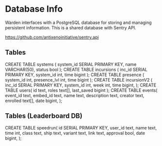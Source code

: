 # Database Info

Warden interfaces with a PostgreSQL database for storing and managing persistent information. This is a shared database with Sentry API.

https://github.com/antixenoinitiative/sentry.api

## Tables

CREATE TABLE systems (
    system_id       SERIAL PRIMARY KEY,
    name            VARCHAR(50),
    status          bool
);
CREATE TABLE incursions (
    inc_id          SERIAL PRIMARY KEY,
    system_id       int,
    time            bigint
);
CREATE TABLE presence (
    system_id       int,
    presence_lvl    int,
    time            bigint
);
CREATE TABLE incursionV2 (
    inc_id          SERIAL PRIMARY KEY,
    system_id       int,
    week            int,
    time            bigint,
);
CREATE TABLE users(
    id              text,
    roles           text[],
    last_saved      bigint
);
CREATE TABLE events(
    event_id        text,
    embed_id        text,
    name            text,
    description     text,
    creator         text,
    enrolled        text[],
    date            bigint,
);

## Tables (Leaderboard DB)

CREATE TABLE speedrun(
    id              SERIAL PRIMARY KEY,
    user_id         text,
    name            text,
    time            int,
    class           text,
    ship            text,
    variant         text,
    link            text,
    approval        bool,
    date            bigint,
);